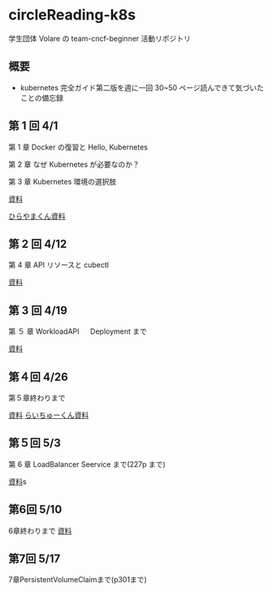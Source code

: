 # circleReading-k8s

学生団体 Volare の team-cncf-beginner 活動リポジトリ

## 概要

- kubernetes 完全ガイド第二版を週に一回 30~50 ページ読んできて気づいたことの備忘録

## 第 1 回 4/1

第 1 章 Docker の復習と Hello, Kubernetes

第 2 章 なぜ Kubernetes が必要なのか？

第 3 章 Kubernetes 環境の選択肢

[資料](https://github.com/ishishow/circleReading-k8s/tree/main/first)

[ひらやまくん資料](https://github.com/ishishow/circleReading-k8s/blob/main/first/0401.pdf)

## 第 2 回 4/12

第 4 章 API リソースと cubectl

[資料](https://github.com/ishishow/circleReading-k8s/tree/main/second)

## 第 3 回 4/19

第 ５ 章 WorkloadAPI 　 Deployment まで

[資料](https://github.com/ishishow/circleReading-k8s/tree/main/third)

## 第４回 4/26

第５章終わりまで

[資料](https://github.com/ishishow/circleReading-k8s/tree/main/fourth)
[らいちゅーくん資料](https://github.com/ishishow/circleReading-k8s/blob/main/fourth/raityu.md)

## 第５回 5/3

第 6 章 LoadBalancer Seervice まで(227p まで)

[資料](https://github.com/ishishow/circleReading-k8s/tree/main/fifth)s
## 第6回 5/10

6章終わりまで
[資料](https://github.com/ishishow/circleReading-k8s/tree/main/sixth)

## 第7回 5/17
7章PersistentVolumeClaimまで(p301まで)
